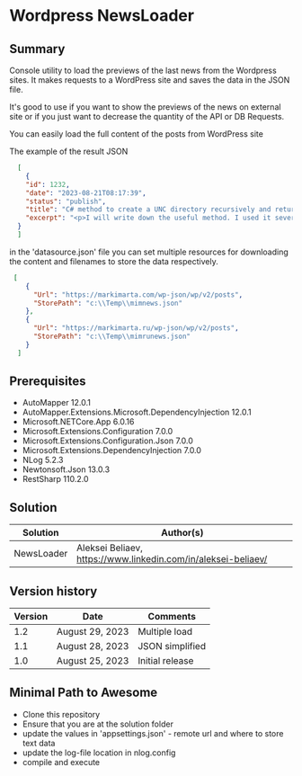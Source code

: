 # Wordpress NewsLoader 

## Summary

Console utility to load the previews of the last news from the Wordpress sites. It makes requests to a WordPress site and saves the data in the JSON file. 

It's good to use if you want to show the previews of the news on external site or if you just want to decrease the quantity of the API or DB Requests.

You can easily load the full content of the posts from WordPress site

The example of the result JSON
```json
  [
    {
    "id": 1232,
    "date": "2023-08-21T08:17:39",
    "status": "publish",
    "title": "C# method to create a UNC directory recursively and return the path",
    "excerpt": "<p>I will write down the useful method. I used it several times and it works good. It&#8217;s C# method to create a UNC directory recursively and return the path.</p>\n"
  }
  ]
```

in the 'datasource.json' file you can set multiple resources for downloading the content and filenames to store the data respectively.
```json
 [
    {
      "Url": "https://markimarta.com/wp-json/wp/v2/posts",
      "StorePath": "c:\\Temp\\mimnews.json"
    },
    {
      "Url": "https://markimarta.ru/wp-json/wp/v2/posts",
      "StorePath": "c:\\Temp\\mimrunews.json"
    }
  ]
```


## Prerequisites
- AutoMapper 12.0.1
- AutoMapper.Extensions.Microsoft.DependencyInjection 12.0.1
- Microsoft.NETCore.App 6.0.16
- Microsoft.Extensions.Configuration 7.0.0
- Microsoft.Extensions.Configuration.Json 7.0.0
- Microsoft.Extensions.DependencyInjection 7.0.0
- NLog 5.2.3
- Newtonsoft.Json 13.0.3
- RestSharp 110.2.0


## Solution

| Solution    | Author(s)                                                     |
| ----------- | ------------------------------------------------------------- |
| NewsLoader  | Aleksei Beliaev, https://www.linkedin.com/in/aleksei-beliaev/ |



## Version history

| Version | Date             | Comments        |
| ------- | ---------------- | --------------- |
| 1.2     | August 29, 2023  | Multiple load   |
| 1.1     | August 28, 2023  | JSON simplified |
| 1.0     | August 25, 2023  | Initial release |


## Minimal Path to Awesome

- Clone this repository
- Ensure that you are at the solution folder
- update the values in 'appsettings.json' - remote url and where to store text data
- update the log-file location in nlog.config
- compile and execute

